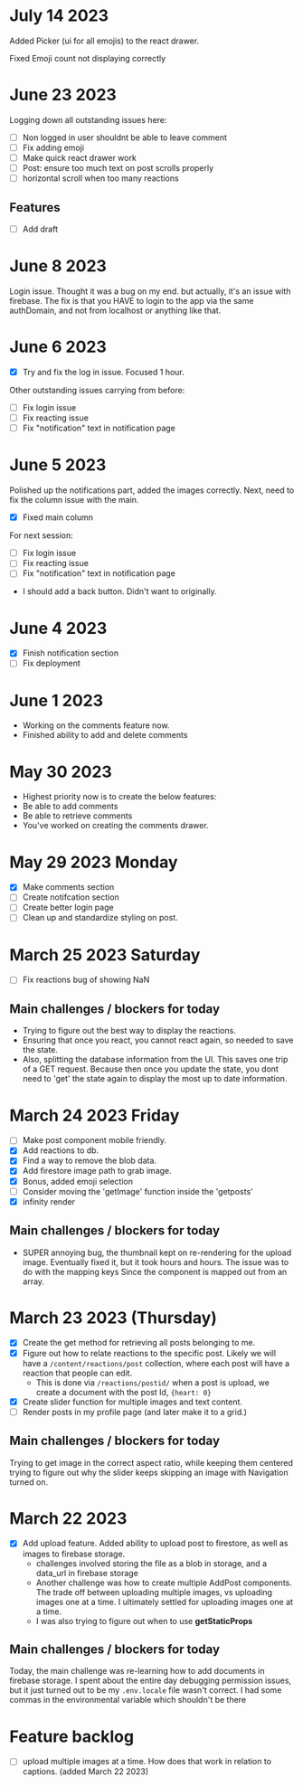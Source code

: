 # July 14 2023
Added Picker (ui for all emojis) to the react drawer. 

Fixed Emoji count not displaying correctly

# June 23 2023
Logging down all outstanding issues here: 
- [ ] Non logged in user shouldnt be able to leave comment
- [ ] Fix adding emoji
- [ ] Make quick react drawer work
- [ ] Post: ensure too much text on post scrolls properly
- [ ] horizontal scroll when too many reactions

## Features
- [ ] Add draft

# June 8 2023
Login issue. Thought it was a bug on my end. but actually, it's an issue with firebase. The fix is that you HAVE to login to the app via the same authDomain, and not from localhost or anything like that. 

# June 6 2023
- [x] Try and fix the log in issue. Focused 1 hour. 

Other outstanding issues carrying from before: 
- [ ] Fix login issue
- [ ] Fix reacting issue
- [ ] Fix "notification" text in notification page

# June 5 2023
Polished up the notifications part, added the images correctly.
Next, need to fix the column issue with the main.
- [x] Fixed main column

For next session: 
- [ ] Fix login issue
- [ ] Fix reacting issue
- [ ] Fix "notification" text in notification page

- I should add a back button. Didn't want to originally. 
# June 4 2023
- [x] Finish notification section
- [ ] Fix deployment
# June 1 2023
- Working on the comments feature now. 
- Finished ability to add and delete comments
# May 30 2023
- Highest priority now is to create the below features: 
- Be able to add comments
- Be able to retrieve comments
- You've worked on creating the comments drawer. 
# May 29 2023 Monday
- [x] Make comments section
- [ ] Create notifcation section
- [ ] Create better login page
- [ ] Clean up and standardize styling on post.
# March 25 2023 Saturday
- [ ] Fix reactions bug of showing NaN



## Main challenges / blockers for today
* Trying to figure out the best way to display the reactions. 
* Ensuring that once you react, you cannot react again, so needed to save the state. 
* Also, splitting the database information from the UI. This saves one trip of a GET request. Because then once you update the state, you dont need to 'get' the state again to display the most up to date information. 
# March 24 2023 Friday
- [ ] Make post component mobile friendly.
- [x] Add reactions to db.
- [x] Find a way to remove the blob  data. 
- [x] Add firestore image path to grab image.
- [x] Bonus, added emoji selection
- [ ] Consider moving the 'getImage' 
function inside the 'getposts'
- [x] infinity render
## Main challenges / blockers for today
* SUPER annoying bug, the thumbnail kept on re-rendering for the upload image. Eventually fixed it, but it took hours and hours. The issue was to do with the mapping keys Since the component is mapped out from an array. 

# March 23 2023 (Thursday)
- [x] Create the get method for retrieving all posts belonging to me. 
- [x] Figure out how to relate reactions to the specific post. Likely we will have a `/content/reactions/post` collection, where each post will have a reaction that people can edit.
  - This is done via `/reactions/postid/`
  when a post is upload, we create a document with the post Id, `{heart: 0}`
- [x] Create slider function for multiple images and text content.  
- [ ] Render posts in my profile page (and later make it to a grid.)
## Main challenges / blockers for today
Trying to get image in the correct aspect ratio, while keeping them centered
trying to figure out why the slider keeps skipping an image with Navigation turned on.

# March 22 2023
- [x] Add upload feature. Added ability to upload post to firestore, as well as images to firebase storage. 
  - challenges involved storing the file as a blob in storage, and a data_url in firebase storage
  - Another challenge was how to create multiple AddPost components. The trade off between uploading multiple images, vs uploading images one at a time. I ultimately settled for uploading images one at a time. 
  - I was also trying to figure out when to use <b>getStaticProps</b>

## Main challenges / blockers for today

Today, the main challenge was re-learning how to add documents in firebase storage. I spent about the entire day debugging permission issues, but it just turned out to be my `.env.locale` file wasn't correct. I had some commas in the environmental variable which shouldn't be there

# Feature backlog
- [ ] upload multiple images at a time. How does that work in relation to captions. (added March 22 2023)